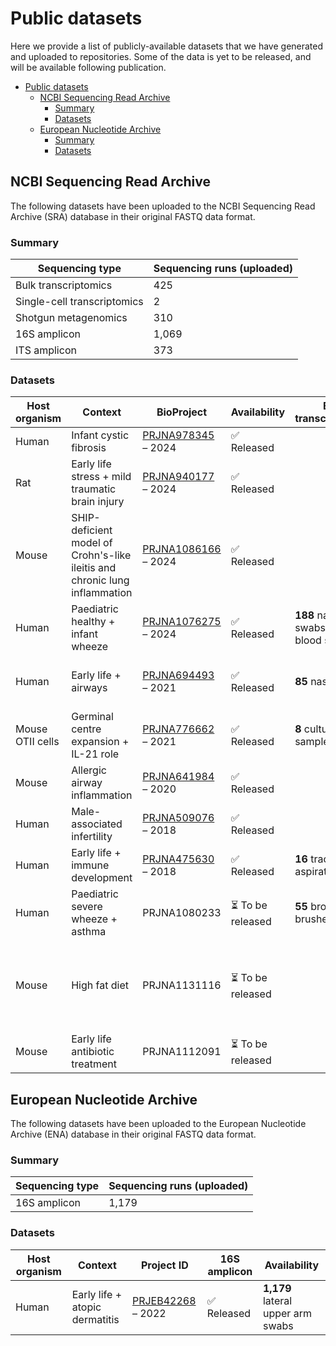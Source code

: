 # Public datasets

Here we provide a list of publicly-available datasets that we have generated and uploaded to repositories. Some of the data is yet to be released, and will be available following publication.

- [Public datasets](#public-datasets)
  - [NCBI Sequencing Read Archive](#ncbi-sequencing-read-archive)
    - [Summary](#summary)
    - [Datasets](#datasets)
  - [European Nucleotide Archive](#european-nucleotide-archive)
    - [Summary](#summary-1)
    - [Datasets](#datasets-1)


## NCBI Sequencing Read Archive

The following datasets have been uploaded to the NCBI Sequencing Read Archive (SRA) database in their original FASTQ data format.

### Summary

| Sequencing type | Sequencing runs (uploaded) |
|---|---|
| Bulk transcriptomics | 425 |
| Single-cell transcriptomics | 2 |
| Shotgun metagenomics | 310 |
| 16S amplicon | 1,069 |
| ITS amplicon | 373 |

### Datasets

| Host organism | Context | BioProject | Availability | Bulk transcriptomics | Single-cell transcriptomics| Shotgun metagenomics | 16S amplicon | ITS amplicon |
|---|---|---|---|---|---|---|---|---|
| Human | Infant cystic fibrosis | [PRJNA978345](https://www.ncbi.nlm.nih.gov/bioproject/?term=PRJNA978345) &ndash; 2024 | :white_check_mark: Released | | | **96** stool samples | **75** BAL samples | |
| Rat | Early life stress + mild traumatic brain injury | [PRJNA940177](https://www.ncbi.nlm.nih.gov/bioproject/?term=PRJNA940177) &ndash; 2024 | :white_check_mark: Released | | | | **76** stool samples | |
| Mouse | SHIP-deficient model of Crohn's-like ileitis and chronic lung inflammation | [PRJNA1086166](https://www.ncbi.nlm.nih.gov/bioproject/PRJNA1086166) &ndash; 2024 | :white_check_mark: Released | | | | **24** stool samples | |
| Human | Paediatric healthy + infant wheeze | [PRJNA1076275](https://www.ncbi.nlm.nih.gov/bioproject/?term=PRJNA1076275) &ndash; 2024 | :white_check_mark: Released | **188** nasal swabs + **73** blood samples | | | **320** nasal swabs | **135** nasal swabs |
| Human | Early life + airways | [PRJNA694493](https://www.ncbi.nlm.nih.gov/bioproject/PRJNA694493) &ndash; 2021 | :white_check_mark: Released | **85** nasal swabs | | | **118** nasal swabs + **119** oropharyngeal swabs | **119** nasal swabs + **119** oropharyngeal swabs |
| Mouse OTII cells | Germinal centre expansion + IL-21 role | [PRJNA776662](https://www.ncbi.nlm.nih.gov/bioproject/PRJNA776662) &ndash; 2021 | :white_check_mark: Released | **8** culture samples | | | | |
| Mouse | Allergic airway inflammation | [PRJNA641984](https://www.ncbi.nlm.nih.gov/bioproject/PRJNA641984) &ndash; 2020 | :white_check_mark: Released | | | **20** stool samples | **127** stool samples | |
| Human | Male-associated infertility | [PRJNA509076](https://www.ncbi.nlm.nih.gov/bioproject/PRJNA509076) &ndash; 2018 | :white_check_mark: Released | | | | **94** seminal fluid samples | |
| Human | Early life + immune development | [PRJNA475630](https://www.ncbi.nlm.nih.gov/bioproject/PRJNA475630) &ndash; 2018 | :white_check_mark: Released | **16** tracheal aspirates | | | **45** tracheal aspirates | |
| Human | Paediatric severe wheeze + asthma | PRJNA1080233 | :hourglass_flowing_sand: To be released | **55** bronchial brushes | | **28** bronchial brushes | | |
| Mouse | High fat diet | PRJNA1131116 | :hourglass_flowing_sand: To be released | | | **24** ileum luminal samples + **24** ileum mucosal samples + **22** colon luminal samples | | |
| Mouse | Early life antibiotic treatment | PRJNA1112091 | :hourglass_flowing_sand: To be released | | **2** lung structural cell digests | **96** stool samples | **41** lung tissue samples + **30** BAL samples | |

## European Nucleotide Archive

The following datasets have been uploaded to the European Nucleotide Archive (ENA) database in their original FASTQ data format.

### Summary

| Sequencing type | Sequencing runs (uploaded) |
|---|---|
| 16S amplicon | 1,179 |

### Datasets

| Host organism | Context | Project ID | 16S amplicon | Availability |
|---|---|---|---|---|
| Human | Early life + atopic dermatitis | [PRJEB42268](https://www.ebi.ac.uk/ena/browser/view/PRJEB42268) &ndash; 2022 | :white_check_mark: Released | **1,179** lateral upper arm swabs |